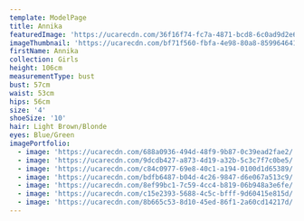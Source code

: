 ```yaml
---
template: ModelPage
title: Annika
featuredImage: 'https://ucarecdn.com/36f16f74-fc7a-4871-bcd8-6c0ad9d2e629/'
imageThumbnail: 'https://ucarecdn.com/bf71f560-fbfa-4e98-80a8-8599646412b5/'
firstName: Annika
collection: Girls
height: 106cm
measurementType: bust
bust: 57cm
waist: 53cm
hips: 56cm
size: '4'
shoeSize: '10'
hair: Light Brown/Blonde
eyes: Blue/Green
imagePortfolio:
  - image: 'https://ucarecdn.com/688a0936-494d-48f9-9b87-0c39ead2fae2/'
  - image: 'https://ucarecdn.com/9dcdb427-a873-4d19-a32b-5c3c7f7c0be5/'
  - image: 'https://ucarecdn.com/c84c0977-69e8-40c1-a194-0100d1d65389/'
  - image: 'https://ucarecdn.com/bdfb6487-b04d-4c26-9847-d6e067a513c9/'
  - image: 'https://ucarecdn.com/8ef99bc1-7c59-4cc4-b819-06b948a3e6fe/'
  - image: 'https://ucarecdn.com/c15e2393-5688-4c5c-bfff-9d60415e815d/'
  - image: 'https://ucarecdn.com/8b665c53-8d10-45ed-86f1-2a60cd14217d/'
---
```



